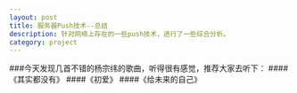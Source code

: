```yaml
---
layout: post
title: 服务器Push技术--总结
description: 针对网络上存在的一些push技术，进行了一些综合分析。
category: project
---
```


###今天发现几首不错的杨宗纬的歌曲，听得很有感觉，推荐大家去听下：
####《其实都没有》
####《初爱》
####《给未来的自己》
